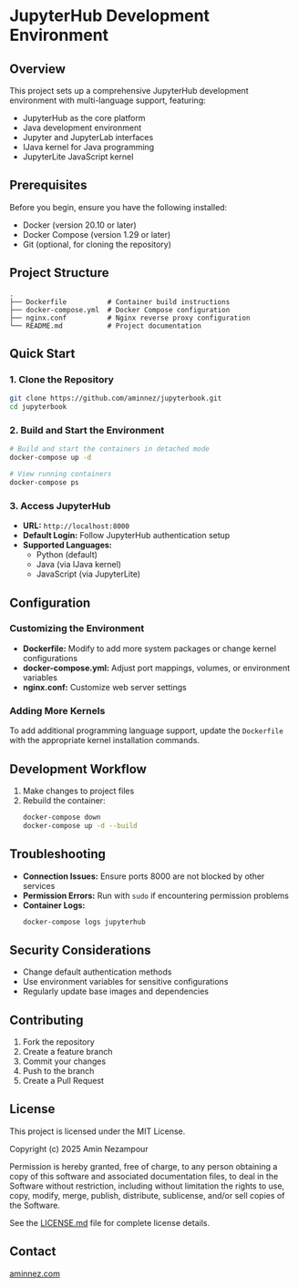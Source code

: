 # JupyterHub Development Environment

## Overview

This project sets up a comprehensive JupyterHub development environment with multi-language support, featuring:
- JupyterHub as the core platform
- Java development environment
- Jupyter and JupyterLab interfaces
- IJava kernel for Java programming
- JupyterLite JavaScript kernel

## Prerequisites

Before you begin, ensure you have the following installed:
- Docker (version 20.10 or later)
- Docker Compose (version 1.29 or later)
- Git (optional, for cloning the repository)

## Project Structure

```
.
├── Dockerfile          # Container build instructions
├── docker-compose.yml  # Docker Compose configuration
├── nginx.conf          # Nginx reverse proxy configuration
└── README.md           # Project documentation
```

## Quick Start

### 1. Clone the Repository

```bash
git clone https://github.com/aminnez/jupyterbook.git
cd jupyterbook
```

### 2. Build and Start the Environment

```bash
# Build and start the containers in detached mode
docker-compose up -d

# View running containers
docker-compose ps
```

### 3. Access JupyterHub

- **URL:** `http://localhost:8000`
- **Default Login:** Follow JupyterHub authentication setup
- **Supported Languages:** 
  - Python (default)
  - Java (via IJava kernel)
  - JavaScript (via JupyterLite)

## Configuration

### Customizing the Environment

- **Dockerfile:** Modify to add more system packages or change kernel configurations
- **docker-compose.yml:** Adjust port mappings, volumes, or environment variables
- **nginx.conf:** Customize web server settings

### Adding More Kernels

To add additional programming language support, update the `Dockerfile` with the appropriate kernel installation commands.

## Development Workflow

1. Make changes to project files
2. Rebuild the container:
   ```bash
   docker-compose down
   docker-compose up -d --build
   ```

## Troubleshooting

- **Connection Issues:** Ensure ports 8000 are not blocked by other services
- **Permission Errors:** Run with `sudo` if encountering permission problems
- **Container Logs:** 
  ```bash
  docker-compose logs jupyterhub
  ```

## Security Considerations

- Change default authentication methods
- Use environment variables for sensitive configurations
- Regularly update base images and dependencies

## Contributing

1. Fork the repository
2. Create a feature branch
3. Commit your changes
4. Push to the branch
5. Create a Pull Request

## License

This project is licensed under the MIT License. 

Copyright (c) 2025 Amin Nezampour

Permission is hereby granted, free of charge, to any person obtaining a copy of this software and associated documentation files, to deal in the Software without restriction, including without limitation the rights to use, copy, modify, merge, publish, distribute, sublicense, and/or sell copies of the Software.

See the [LICENSE.md](LICENSE.md) file for complete license details.

## Contact

[aminnez.com](https://aminnez.com)